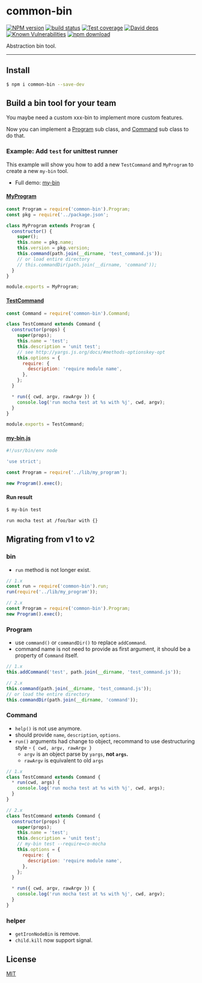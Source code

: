 # common-bin

[![NPM version][npm-image]][npm-url]
[![build status][travis-image]][travis-url]
[![Test coverage][codecov-image]][codecov-url]
[![David deps][david-image]][david-url]
[![Known Vulnerabilities][snyk-image]][snyk-url]
[![npm download][download-image]][download-url]

[npm-image]: https://img.shields.io/npm/v/common-bin.svg?style=flat-square
[npm-url]: https://npmjs.org/package/common-bin
[travis-image]: https://img.shields.io/travis/node-modules/common-bin.svg?style=flat-square
[travis-url]: https://travis-ci.org/node-modules/common-bin
[codecov-image]: https://codecov.io/gh/node-modules/common-bin/branch/master/graph/badge.svg
[codecov-url]: https://codecov.io/gh/node-modules/common-bin
[david-image]: https://img.shields.io/david/node-modules/common-bin.svg?style=flat-square
[david-url]: https://david-dm.org/node-modules/common-bin
[snyk-image]: https://snyk.io/test/npm/common-bin/badge.svg?style=flat-square
[snyk-url]: https://snyk.io/test/npm/common-bin
[download-image]: https://img.shields.io/npm/dm/common-bin.svg?style=flat-square
[download-url]: https://npmjs.org/package/common-bin

Abstraction bin tool.

---

## Install

```bash
$ npm i common-bin --save-dev
```

## Build a bin tool for your team

You maybe need a custom xxx-bin to implement more custom features.

Now you can implement a [Program](lib/program.js) sub class,
and [Command](lib/command.js) sub class to do that.

### Example: Add `test` for unittest runner

This example will show you how to add a new `TestCommand` and `MyProgram`
to create a new `my-bin` tool.

- Full demo: [my-bin](test/fixtures/my-bin)

#### [MyProgram](test/fixtures/my-bin/lib/my_program.js)

```js
const Program = require('common-bin').Program;
const pkg = require('../package.json';

class MyProgram extends Program {
  constructor() {
    super();
    this.name = pkg.name;
    this.version = pkg.version;
    this.command(path.join(__dirname, 'test_command.js'));
    // or load entire directory
    // this.commandDir(path.join(__dirname, 'command'));
  }
}

module.exports = MyProgram;
```

#### [TestCommand](test/fixtures/my-bin/lib/test_command.js)

```js
const Command = require('common-bin').Command;

class TestCommand extends Command {
  constructor(props) {
    super(props);
    this.name = 'test';
    this.description = 'unit test';
    // see http://yargs.js.org/docs/#methods-optionskey-opt
    this.options = {
      require: {
        description: 'require module name',
      },
    };
  }

  * run({ cwd, argv, rawArgv }) {
    console.log('run mocha test at %s with %j', cwd, argv);
  }
}

module.exports = TestCommand;
```

#### [my-bin.js](test/fixtures/my-bin/bin/my-bin.js)

```js
#!/usr/bin/env node

'use strict';

const Program = require('../lib/my_program');

new Program().exec();
```

#### Run result

```bash
$ my-bin test

run mocha test at /foo/bar with {}
```

## Migrating from v1 to v2

### bin

- `run` method is not longer exist.

```js
// 1.x
const run = require('common-bin').run;
run(require('../lib/my_program'));

// 2.x
const Program = require('common-bin').Program;
new Program().exec();
```

### Program

- use `command()` or `commandDir()` to replace `addCommand`.
- command name is not need to provide as first argument, it should be a property of `Command` itself.

```js
// 1.x
this.addCommand('test', path.join(__dirname, 'test_command.js'));

// 2.x
this.command(path.join(__dirname, 'test_command.js'));
// or load the entire directory
this.commandDir(path.join(__dirname, 'command'));
```

### Command

- `help()` is not use anymore.
- should provide `name`, `description`, `options`.
- `run()` arguments had change to object, recommand to use destructuring style - `{ cwd, argv, rawArgv }`
  - `argv` is an object parse by `yargs`, **not `args`.**
  - `rawArgv` is equivalent to old `args`

```js
// 1.x
class TestCommand extends Command {
  * run(cwd, args) {
    console.log('run mocha test at %s with %j', cwd, args);
  }
}

// 2.x
class TestCommand extends Command {
  constructor(props) {
    super(props);
    this.name = 'test';
    this.description = 'unit test';
    // my-bin test --require=co-mocha
    this.options = {
      require: {
        description: 'require module name',
      },
    };
  }

  * run({ cwd, argv, rawArgv }) {
    console.log('run mocha test at %s with %j', cwd, argv);
  }
}
```

### helper

- `getIronNodeBin` is remove.
- `child.kill` now support signal.

## License

[MIT](LICENSE)

